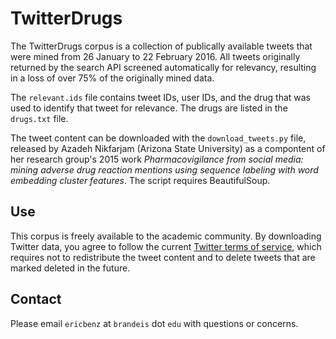 # TwitterDrugs
The TwitterDrugs corpus is a collection of publically available tweets that were mined from 26 January to 22 February 2016. All tweets originally returned by the search API screened automatically for relevancy, resulting in a loss of over 75% of the originally mined data.

The `relevant.ids` file contains tweet IDs, user IDs, and the drug that was used to identify that tweet for relevance. The drugs are listed in the `drugs.txt` file.

The tweet content can be downloaded with the `download_tweets.py` file, released by Azadeh Nikfarjam (Arizona State University) as a compontent of her research group's 2015 work *Pharmacovigilance from social media: mining adverse drug reaction mentions using sequence labeling with word embedding cluster features*. The script requires BeautifulSoup.

## Use
This corpus is freely available to the academic community. By downloading Twitter data, you agree to follow the current [Twitter terms of service](https://twitter.com/tos), which requires not to redistribute the tweet content and to delete tweets that are marked deleted in the future.

## Contact
Please email `ericbenz` at `brandeis` dot `edu` with questions or concerns.
